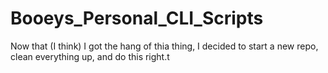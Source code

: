 # Booeys_Personal_CLI_Scripts

Now that (I think) I got the hang of thia thing, I decided to start a new repo, clean 
everything up, and do this right.t
